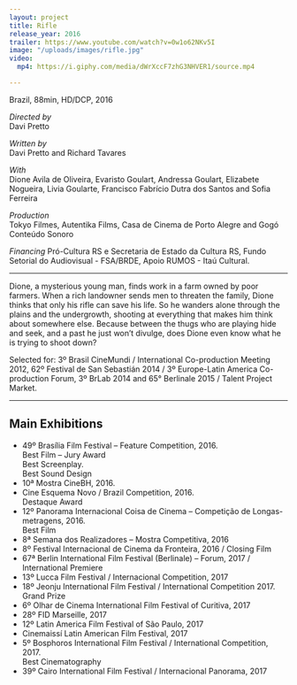 ```yaml
---
layout: project
title: Rifle
release_year: 2016
trailer: https://www.youtube.com/watch?v=0w1o62NKv5I
image: "/uploads/images/rifle.jpg"
video:
  mp4: https://i.giphy.com/media/dWrXccF7zhG3NHVER1/source.mp4

---
```

Brazil, 88min, HD/DCP, 2016

_Directed by_  
Davi Pretto

_Written by_  
Davi Pretto and Richard Tavares

_With_  
Dione Avila de Oliveira, Evaristo Goulart, Andressa Goulart, Elizabete Nogueira, Livia Goularte, Francisco Fabrício Dutra dos Santos and Sofia Ferreira

_Production_  
Tokyo Filmes, Autentika Films, Casa de Cinema de Porto Alegre and Gogó Conteúdo Sonoro

_Financing_
Pró-Cultura RS e Secretaria de Estado da Cultura RS, Fundo Setorial do Audiovisual - FSA/BRDE, Apoio RUMOS - Itaú Cultural.

***

Dione, a mysterious young man, finds work in a farm owned by poor farmers. When a rich landowner sends men to threaten the family, Dione thinks that only his rifle can save his life. So he wanders alone through the plains and the undergrowth, shooting at everything that makes him think about somewhere else. Because between the thugs who are playing hide and seek, and a past he just won’t divulge, does Dione even know what he is trying to shoot down?

Selected for: 3º Brasil CineMundi / International Co-production Meeting 2012, 62º Festival de San Sebastián 2014 / 3º Europe-Latin America Co-production Forum, 3º BrLab 2014 and 65° Berlinale 2015 / Talent Project Market.

***

## Main Exhibitions

* 49º Brasília Film Festival – Feature Competition, 2016.    
  Best Film – Jury Award    
  Best Screenplay.   
  Best Sound Design
* 10ª Mostra CineBH, 2016.
* Cine Esquema Novo / Brazil Competition, 2016.   
  Destaque Award
* 12º Panorama Internacional Coisa de Cinema – Competição de Longas-metragens, 2016.   
  Best Film
* 8ª Semana dos Realizadores – Mostra Competitiva, 2016
* 8º Festival Internacional de Cinema da Fronteira, 2016 / Closing Film
* 67ª Berlin International Film Festival (Berlinale) – Forum, 2017 / International Premiere
* 13º Lucca Film Festival / Internacional Competition, 2017
* 18º Jeonju International Film Festival / International Competition 2017.   
  Grand Prize
* 6º Olhar de Cinema International Film Festival of Curitiva, 2017
* 28º FID Marseille, 2017
* 12º Latin America Film Festival of São Paulo, 2017
* Cinemaissí Latin American Film Festival, 2017
* 5º Bosphoros International Film Festival / International Competition, 2017.   
  Best Cinematography
* 39º Cairo International Film Festival / Internacional Panorama, 2017
